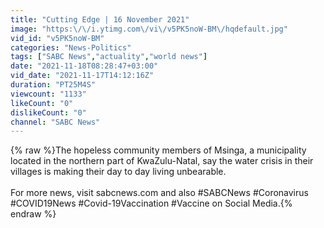 ```yaml
---
title: "Cutting Edge | 16 November 2021"
image: "https:\/\/i.ytimg.com\/vi\/v5PK5noW-BM\/hqdefault.jpg"
vid_id: "v5PK5noW-BM"
categories: "News-Politics"
tags: ["SABC News","actuality","world news"]
date: "2021-11-18T08:28:47+03:00"
vid_date: "2021-11-17T14:12:16Z"
duration: "PT25M4S"
viewcount: "1133"
likeCount: "0"
dislikeCount: "0"
channel: "SABC News"
---
```

{% raw %}The hopeless community members of Msinga, a municipality located in the northern part of KwaZulu-Natal, say the water crisis in their villages is making their day to day living unbearable.<br /><br />For more news, visit sabcnews.com and also #SABCNews #Coronavirus #COVID19News #Covid-19Vaccination #Vaccine on Social Media.{% endraw %}
